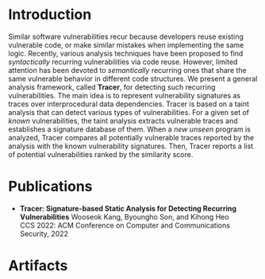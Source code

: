 # Introduction
Similar software vulnerabilities recur because developers reuse existing vulnerable code,
or make similar mistakes when implementing the same logic. Recently, various analysis techniques have been proposed
to find _syntactically_ recurring vulnerabilities via code reuse. However, limited attention has been devoted
to _semantically_ recurring ones that share the same vulnerable behavior in different code structures.
We present a general analysis framework, called **Tracer**, for detecting such recurring vulnerabilities.
The main idea is to represent vulnerability signatures as traces over interprocedural data dependencies.
Tracer is based on a taint analysis that can detect various types of vulnerabilities.
For a given set of _known_ vulnerabilities, the taint analysis extracts vulnerable traces and establishes a signature database of them.
When a _new unseen_ program is analyzed, Tracer compares all potentially vulnerable traces reported by the analysis
with the known vulnerability signatures.
Then, Tracer reports a list of potential vulnerabilities ranked by the similarity score.

# Publications

* **Tracer: Signature-based Static Analysis for Detecting Recurring Vulnerabilities**
  Wooseok Kang, Byoungho Son, and Kihong Heo<br>
  CCS 2022: ACM Conference on Computer and Communications Security, 2022

# Artifacts
